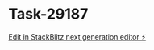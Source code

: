 # Task-29187

[Edit in StackBlitz next generation editor ⚡️](https://stackblitz.com/~/github.com/kevin-turing/Task-29187)